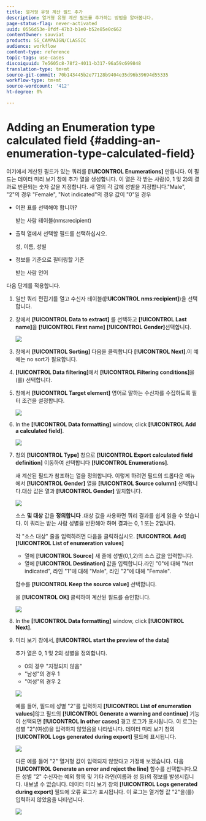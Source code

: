 ```yaml
---
title: 열거형 유형 계산 필드 추가
description: 열거형 유형 계산 필드를 추가하는 방법을 알아봅니다.
page-status-flag: never-activated
uuid: 0556d53e-0fdf-47b3-b1e0-b52e85e0c662
contentOwner: sauviat
products: SG_CAMPAIGN/CLASSIC
audience: workflow
content-type: reference
topic-tags: use-cases
discoiquuid: 7e5605c8-78f2-4011-b317-96a59c699848
translation-type: tm+mt
source-git-commit: 70b143445b2e77128b9404e35d96b39694d55335
workflow-type: tm+mt
source-wordcount: '412'
ht-degree: 0%

---
```



# Adding an Enumeration type calculated field {#adding-an-enumeration-type-calculated-field}

여기에서 계산된 필드가 있는 쿼리를 **[!UICONTROL Enumerations]** 만듭니다. 이 필드는 데이터 미리 보기 창에 추가 열을 생성합니다. 이 열은 각 받는 사람(0, 1 및 2)의 결과로 반환되는 숫자 값을 지정합니다. 새 열의 각 값에 성별을 지정합니다.&quot;Male&quot;, &quot;2&quot;의 경우 &quot;Female&quot;, &quot;Not indicated&quot;의 경우 값이 &quot;0&quot;일 경우

* 어떤 표를 선택해야 합니까?

   받는 사람 테이블(nms:recipient)

* 출력 열에서 선택할 필드를 선택하십시오.

   성, 이름, 성별

* 정보를 기준으로 필터링할 기준

   받는 사람 언어

다음 단계를 적용합니다.

1. 일반 쿼리 편집기를 열고 수신자 테이블(**[!UICONTROL nms:recipient]**)을 선택합니다.
1. 창에서 **[!UICONTROL Data to extract]** 를 선택하고 **[!UICONTROL Last name]**&#x200B;을 **[!UICONTROL First name]** **[!UICONTROL Gender]**&#x200B;선택합니다.

   ![](assets/query_editor_nveau_73.png)

1. 창에서 **[!UICONTROL Sorting]** 다음을 클릭합니다 **[!UICONTROL Next]**.이 예에는 no sort가 필요합니다.
1. **[!UICONTROL Data filtering]**&#x200B;에서 **[!UICONTROL Filtering conditions]**&#x200B;을(를) 선택합니다.
1. 창에서 **[!UICONTROL Target element]** 영어로 말하는 수신자를 수집하도록 필터 조건을 설정합니다.

   ![](assets/query_editor_nveau_74.png)

1. In the **[!UICONTROL Data formatting]** window, click **[!UICONTROL Add a calculated field]**.

   ![](assets/query_editor_nveau_75.png)

1. 창의 **[!UICONTROL Type]** 창으로 **[!UICONTROL Export calculated field definition]** 이동하여 선택합니다 **[!UICONTROL Enumerations]**.

   새 계산된 필드가 참조하는 열을 정의합니다. 이렇게 하려면 필드의 드롭다운 메뉴에서 **[!UICONTROL Gender]** 열을 **[!UICONTROL Source column]** 선택합니다.대상 값은 열과 **[!UICONTROL Gender]** 일치합니다.

   ![](assets/query_editor_nveau_76.png)

   소스 **및 대상** 값을 **정의합니다** .대상 값을 사용하면 쿼리 결과를 쉽게 읽을 수 있습니다. 이 쿼리는 받는 사람 성별을 반환해야 하며 결과는 0, 1 또는 2입니다.

   각 &quot;소스 대상&quot; 줄을 입력하려면 다음을 클릭하십시오. **[!UICONTROL Add]** **[!UICONTROL List of enumeration values]**

   * 열에 **[!UICONTROL Source]** 새 줄에 성별(0,1,2)의 소스 값을 입력합니다.
   * 열에 **[!UICONTROL Destination]** 값을 입력합니다.라인 &quot;0&quot;에 대해 &quot;Not indicated&quot;, 라인 &quot;1&quot;에 대해 &quot;Male&quot;, 라인 &quot;2&quot;에 대해 &quot;Female&quot;.

   함수를 **[!UICONTROL Keep the source value]** 선택합니다.

   을 **[!UICONTROL OK]** 클릭하여 계산된 필드를 승인합니다.

   ![](assets/query_editor_nveau_77.png)

1. In the **[!UICONTROL Data formatting]** window, click **[!UICONTROL Next]**.
1. 미리 보기 창에서, **[!UICONTROL start the preview of the data]**

   추가 열은 0, 1 및 2의 성별을 정의합니다.

   * 0의 경우 &quot;지정되지 않음&quot;
   * &quot;남성&quot;의 경우 1
   * &quot;여성&quot;의 경우 2

   ![](assets/query_editor_nveau_78.png)

   예를 들어, 필드에 성별 &quot;2&quot;를 입력하지 **[!UICONTROL List of enumeration values]**&#x200B;않고 필드의 **[!UICONTROL Generate a warning and continue]** 기능이 선택되면 **[!UICONTROL In other cases]** 경고 로그가 표시됩니다. 이 로그는 성별 &quot;2&quot;(여성)을 입력하지 않았음을 나타냅니다. 데이터 미리 보기 창의 **[!UICONTROL Logs generated during export]** 필드에 표시됩니다.

   ![](assets/query_editor_nveau_79.png)

   다른 예를 들어 &quot;2&quot; 열거형 값이 입력되지 않았다고 가정해 보겠습니다. 다음 **[!UICONTROL Generate an error and reject the line]** 함수를 선택합니다.모든 성별 &quot;2&quot; 수신자는 예외 항목 및 기타 라인(이름과 성 등)의 정보를 발생시킵니다. 내보낼 수 없습니다. 데이터 미리 보기 창의 **[!UICONTROL Logs generated during export]** 필드에 오류 로그가 표시됩니다. 이 로그는 열거형 값 &quot;2&quot;을(를) 입력하지 않았음을 나타냅니다.

   ![](assets/query_editor_nveau_80.png)
